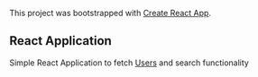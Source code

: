 This project was bootstrapped with [Create React App](https://github.com/facebook/create-react-app).

## React Application

Simple React Application to fetch [Users](https://jsonplaceholder.typicode.com/users) and search functionality  
